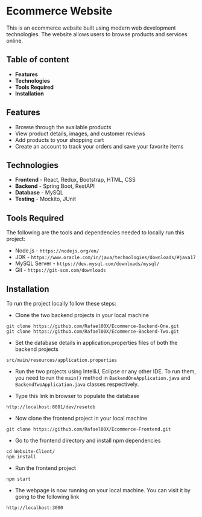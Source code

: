 
# Ecommerce Website

This is an ecommerce website built using modern web development technologies. The website allows users to browse products and services online.


## Table of content

* **Features**
* **Technologies**
* **Tools Required**
* **Installation**


## Features

* Browse through the available products
* View product details, images, and customer reviews
* Add products to your shopping cart
* Create an account to track your orders and save your favorite items
## Technologies

* **Frontend** - React, Redux, Bootstrap, HTML, CSS
* **Backend** - Spring Boot, RestAPI
* **Database** - MySQL
* **Testing** - Mockito, JUnit
## Tools Required

The following are the tools and dependencies needed to locally run this project:

* Node.js -  `https://nodejs.org/en/`
* JDK - `https://www.oracle.com/in/java/technologies/downloads/#java17`
* MySQL Server - `https://dev.mysql.com/downloads/mysql/`
* Git - `https://git-scm.com/downloads`
## Installation

To run the project locally follow these steps:

* Clone the two backend projects in your local machine
```
git clone https://github.com/Rafael00X/Ecommerce-Backend-One.git
git clone https://github.com/Rafael00X/Ecommerce-Backend-Two.git
```

* Set the database details in application.properties files of both the backend projects
```
src/main/resources/application.properties
```

* Run the two projects using IntelliJ, Eclipse or any other IDE. To run them, you need to run the `main()` method in `BackendOneApplication.java` and `BackendTwoApplication.java` classes respectively.

* Type this link in browser to populate the database
```
http://localhost:8081/dev/resetdb
```

* Now clone the frontend project in your local machine
```
git clone https://github.com/Rafael00X/Ecommerce-Frontend.git
```

* Go to the frontend directory and install npm dependencies
```
cd Website-Client/
npm install
```

* Run the frontend project
```
npm start
```

* The webpage is now running on your local machine. You can visit it by going to the following link
```
http://localhost:3000
```